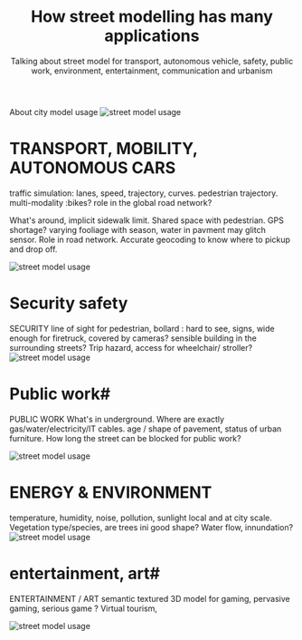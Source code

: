 ﻿---
layout: post
title: How street modelling has many applications
subtitle: Talking about street model for transport, autonomous vehicle, safety, public work, environment, entertainment, communication and urbanism
tags: [research]
category: research
bigimg: /img/re/sota/transport.jpeg
---
About city model usage
![street model usage](/img/re/sota/3d_model_usage.png)

# TRANSPORT, MOBILITY, AUTONOMOUS CARS # 
traffic simulation:
lanes, speed, trajectory, curves.
pedestrian trajectory. 
multi-modality :bikes?
role in the global road network?
 
What's around, implicit sidewalk limit. Shared space with pedestrian. GPS shortage? varying fooliage with season, water in pavment may glitch sensor. Role in road network. Accurate geocoding to know where to pickup and drop off.


![street model usage](/img/re/sota/transport.jpeg)

# Security safety # 
SECURITY
line of sight for pedestrian, bollard : hard to see, signs,
 wide enough for firetruck, covered by cameras? sensible building in the surrounding streets?
 Trip hazard, access for wheelchair/ stroller? 
![street model usage](/img/re/sota/security.jpeg) 

# Public work#
PUBLIC WORK
What's in underground. Where are exactly gas/water/electricity/IT cables.
age / shape of pavement, status of urban furniture.
How long the street can be blocked for public work?


![street model usage](/img/re/sota/public_work.jpeg)

# ENERGY & ENVIRONMENT #
temperature, humidity, noise, pollution, sunlight
local and at city scale.
Vegetation type/species, are trees ini good shape?
Water flow, innundation?
![street model usage](/img/re/sota/environment.jpeg)


# entertainment, art#
ENTERTAINMENT / ART
semantic textured 3D model for gaming, pervasive gaming,  serious game ? Virtual tourism, 


![street model usage](/img/re/sota/game.jpeg) 

